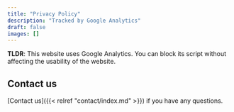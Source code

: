 ```yaml
---
title: "Privacy Policy"
description: "Tracked by Google Analytics"
draft: false
images: []
---
```


__TLDR__: This website uses Google Analytics. You can block its script without affecting the usability of the website.

## Contact us

[Contact us]({{< relref "contact/index.md" >}}) if you have any questions.

